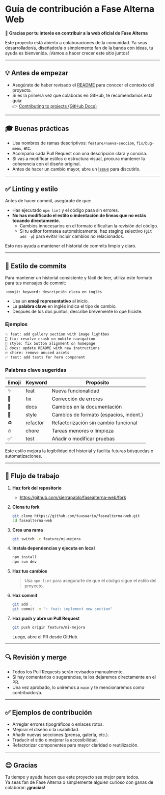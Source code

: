 # Guía de contribución a Fase Alterna Web

🚀 **Gracias por tu interés en contribuir a la web oficial de Fase Alterna**

Este proyecto está abierto a colaboraciones de la comunidad. Ya seas desarrollador/a, diseñador/a o simplemente fan de la banda con ideas, tu ayuda es bienvenida. ¡Vamos a hacer crecer este sitio juntos!

---

## 💡 Antes de empezar

- Asegúrate de haber revisado el [README](./README.md) para conocer el contexto del proyecto.
- Si es la primera vez que colaboras en GitHub, te recomendamos esta guía:  
  👉 [Contributing to projects (GitHub Docs)](https://docs.github.com/es/get-started/quickstart/contributing-to-projects)

---

## 🎓 Buenas prácticas

- Usa nombres de ramas descriptivos: `feature/nueva-seccion`, `fix/bug-menu`, etc.
- Acompaña cada Pull Request con una descripción clara y concisa.
- Si vas a modificar estilos o estructura visual, procura mantener la coherencia con el diseño original.
- Antes de hacer un cambio mayor, abre un [Issue](https://github.com/sierrapablo/fasealterna-web/issues) para discutirlo.

---

## ✅ Linting y estilo

Antes de hacer commit, asegúrate de que:

- Has ejecutado `npm lint` y el código pasa sin errores.
- **No has modificado el estilo o indentación de líneas que no estás tocando directamente.**
  - Cambios innecesarios en el formato dificultan la revisión del código.
  - Si tu editor formatea automáticamente, haz staging selectivo (`git add -p`) para evitar incluir cambios no relacionados.

Esto nos ayuda a mantener el historial de commits limpio y claro.

---

## 📝 Estilo de commits

Para mantener un historial consistente y fácil de leer, utiliza este formato para tus mensajes de commit:

```
:emoji: keyword: descripción clara en inglés
```

- Usa un **emoji representativo** al inicio.
- La **palabra clave** en inglés indica el tipo de cambio.
- Después de los dos puntos, describe brevemente lo que hiciste.

### Ejemplos

```bash
✨ feat: add gallery section with image lightbox
🐛 fix: resolve crash on mobile navigation
🎨 style: fix button alignment on homepage
📝 docs: update README with new instructions
🔥 chore: remove unused assets
✅ test: add tests for hero component
```

### Palabras clave sugeridas

| Emoji | Keyword  | Propósito                              |
|-------|----------|----------------------------------------|
| ✨     | feat     | Nueva funcionalidad                    |
| 🐛     | fix      | Corrección de errores                  |
| 📝     | docs     | Cambios en la documentación            |
| 🎨     | style    | Cambios de formato (espacios, indent.) |
| ♻️     | refactor | Refactorización sin cambio funcional   |
| 🔥     | chore    | Tareas menores o limpieza               |
| ✅     | test     | Añadir o modificar pruebas              |

Este estilo mejora la legibilidad del historial y facilita futuras búsquedas o automatizaciones.

---

## 🚄 Flujo de trabajo

1. **Haz fork del repositorio**
   - https://github.com/sierrapablo/fasealterna-web/fork

2. **Clona tu fork**
   ```bash
   git clone https://github.com/tuusuario/fasealterna-web.git
   cd fasealterna-web
   ```

3. **Crea una rama**
   ```bash
   git switch -c feature/mi-mejora
   ```

4. **Instala dependencias y ejecuta en local**
   ```bash
   npm install
   npm run dev
   ```

5. **Haz tus cambios**
   > Usa `npm lint` para asegurarte de que el código sigue el estilo del proyecto.

6. **Haz commit**
   ```bash
   git add .
   git commit -m "✨ feat: implement new section"
   ```

7. **Haz push y abre un Pull Request**
   ```bash
   git push origin feature/mi-mejora
   ```
   Luego, abre el PR desde GitHub.

---

## 🔍 Revisión y merge

- Todos los Pull Requests serán revisados manualmente.
- Si hay comentarios o sugerencias, te los dejaremos directamente en el PR.
- Una vez aprobado, lo uniremos a `main` y te mencionaremos como contribuidor/a.

---

## ✅ Ejemplos de contribución

- Arreglar errores tipográficos o enlaces rotos.
- Mejorar el diseño o la usabilidad.
- Añadir nuevas secciones (prensa, galería, etc.).
- Traducir el sitio o mejorar la accesibilidad.
- Refactorizar componentes para mayor claridad o reutilización.

---

## 😊 Gracias

Tu tiempo y ayuda hacen que este proyecto sea mejor para todos.  
Ya seas fan de Fase Alterna o simplemente alguien curioso con ganas de colaborar: **¡gracias!**
